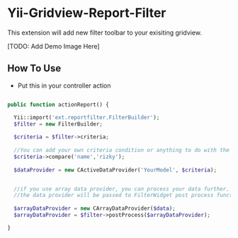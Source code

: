 Yii-Gridview-Report-Filter
==========================

This extension will add new filter toolbar to your exisiting gridview.

[TODO: Add Demo Image Here]


How To Use 
----------

* Put this in your controller action

```php

public function actionReport() {

  Yii::import('ext.reportfilter.FilterBuilder');
  $filter = new FilterBuilder;
  
  $criteria = $filter->criteria;
  
  //You can add your own criteria condition or anything to do with the criteria here
  $criteria->compare('name','rizky');
  
  $dataProvider = new CActiveDataProvider('YourModel', $criteria);


  //if you use array data provider, you can process your data further.
  //the data provider will be passed to FilterWidget post process function
  
  $arrayDataProvider = new CArrayDataProvider($data);
  $arrayDataProvider = $filter->postProcess($arrayDataProvider);

}


```




